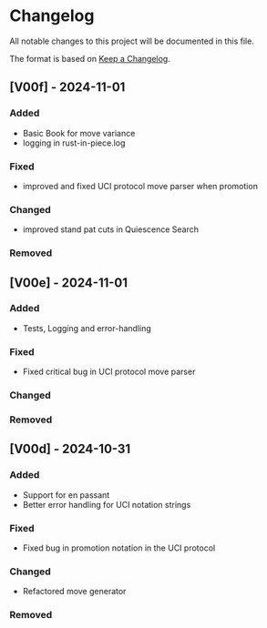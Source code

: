 # Changelog

All notable changes to this project will be documented in this file.

The format is based on [Keep a Changelog](https://keepachangelog.com/en/1.1.0/).

## [V00f] - 2024-11-01

### Added

- Basic Book for move variance
- logging in rust-in-piece.log

### Fixed

- improved and fixed UCI protocol move parser when promotion

### Changed

- improved stand pat cuts in Quiescence Search

### Removed

## [V00e] - 2024-11-01

### Added

- Tests, Logging and error-handling

### Fixed

- Fixed critical bug in UCI protocol move parser

### Changed

### Removed

## [V00d] - 2024-10-31

### Added

- Support for en passant
- Better error handling for UCI notation strings

### Fixed

- Fixed bug in promotion notation in the UCI protocol

### Changed

- Refactored move generator

### Removed
